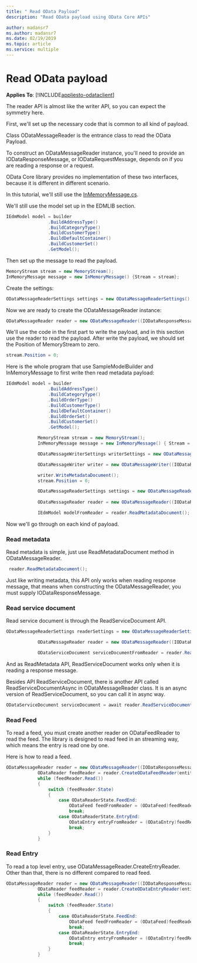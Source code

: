 ```yaml
---
title: " Read OData Payload"
description: "Read OData payload using OData Core APIs"

author: madansr7
ms.author: madansr7
ms.date: 02/19/2019
ms.topic: article
ms.service: multiple
---
```

# Read OData payload
**Applies To**: [!INCLUDE[appliesto-odataclient](../../includes/appliesto-odatalib-v6.md)]


The reader API is almost like the writer API, so you can expect the symmetry here.

First, we'll set up the necessary code that is common to all kind of payload.

Class ODataMessageReader is the entrance class to read the OData Payload.

To construct an ODataMessageReader instance, you'll need to provide an IODataResponseMessage, or IODataRequestMessage, depends on if you are reading a response or a request. 

OData Core library provides no implementation of these two interfaces, because it is different in different scenario.

In this tutorial, we'll still use the [InMemoryMessage.cs](https://github.com/OData/odata.net/blob/master/test/FunctionalTests/Microsoft.OData.Core.Tests/InMemoryMessage.cs).

We'll still use the model set up in the EDMLIB section.

```c#
IEdmModel model = builder
                .BuildAddressType()
                .BuildCategoryType()
                .BuildCustomerType()
                .BuildDefaultContainer()
                .BuildCustomerSet()
                .GetModel();
```

Then set up the message to read the payload.

```c#
MemoryStream stream = new MemoryStream();
InMemoryMessage message = new InMemoryMessage() {Stream = stream};
```

Create the settings:

```c#
ODataMessageReaderSettings settings = new ODataMessageReaderSettings();
```

Now we are ready to create the ODataMessageReader instance:

```c#
ODataMessageReader reader = new ODataMessageReader((IODataResponseMessage) message, settings);
```

We'll use the code in the first part to write the payload, and in this section use the reader to read the payload. After write the payload, we should set the Position of MemoryStream to zero.

```c#
stream.Position = 0;
```

Here is the whole program that use SampleModelBuilder and InMemoryMessage to first write then read metadata payload:

```c#
IEdmModel model = builder
                .BuildAddressType()
                .BuildCategoryType()
                .BuildOrderType()
                .BuildCustomerType()
                .BuildDefaultContainer()
                .BuildOrderSet()
                .BuildCustomerSet()
                .GetModel();

            MemoryStream stream = new MemoryStream();
            InMemoryMessage message = new InMemoryMessage() { Stream = stream };

            ODataMessageWriterSettings writerSettings = new ODataMessageWriterSettings();

            ODataMessageWriter writer = new ODataMessageWriter((IODataResponseMessage)message, writerSettings, model);

            writer.WriteMetadataDocument();
            stream.Position = 0;

            ODataMessageReaderSettings settings = new ODataMessageReaderSettings();
            
            ODataMessageReader reader = new ODataMessageReader((IODataResponseMessage)message, settings);

            IEdmModel modelFromReader = reader.ReadMetadataDocument();
```

Now we'll go through on each kind of payload.

### Read metadata
Read metadata is simple, just use ReadMetadataDocument method in ODataMessageReader.


```c#
 reader.ReadMetadataDocument();
```

Just like writing metadata, this API only works when reading response message, that means when constructing the ODataMessageReader, you must supply IODataResponseMessage.

### Read service document
Read service document is through the ReadServiceDocument API.



```c#
ODataMessageReaderSettings readerSettings = new ODataMessageReaderSettings();

            ODataMessageReader reader = new ODataMessageReader((IODataResponseMessage)message, readerSettings, model);

            ODataServiceDocument serviceDocumentFromReader = reader.ReadServiceDocument();
```

And as ReadMetadata API, ReadServiceDocument works only when it is reading a response message.

Besides API ReadServiceDocument, there is another API called ReadServiceDocumentAsync in ODataMessageReader class. It is an async version of ReadServiceDocument, so you can call it in async way.


```c#
ODataServiceDocument serviceDocument = await reader.ReadServiceDocumentAsync();
```

### Read Feed
To read a feed, you must create another reader on ODataFeedReader to read the feed. The library is designed to read feed in an streaming way, which means the entry is read one by one. 

Here is how to read a feed.

```c#
ODataMessageReader reader = new ODataMessageReader((IODataResponseMessage)message, readerSettings, model);
            ODataReader feedReader = reader.CreateODataFeedReader(entitySet, entitySet.EntityType());
            while (feedReader.Read())
            {
                switch (feedReader.State)
                {
                    case ODataReaderState.FeedEnd:
                        ODataFeed feedFromReader = (ODataFeed)feedReader.Item;
                        break;
                    case ODataReaderState.EntryEnd:
                        ODataEntry entryFromReader = (ODataEntry)feedReader.Item;
                        break;
                }
            }
```

### Read Entry
To read a top level entry, use ODataMessageReader.CreateEntryReader.
Other than that, there is no different compared to read feed.

```c#
ODataMessageReader reader = new ODataMessageReader((IODataResponseMessage)message, readerSettings, model);
            ODataReader feedReader = reader.CreateODataEntryReader(entitySet, entitySet.EntityType());
            while (feedReader.Read())
            {
                switch (feedReader.State)
                {
                    case ODataReaderState.FeedEnd:
                        ODataFeed feedFromReader = (ODataFeed)feedReader.Item;
                        break;
                    case ODataReaderState.EntryEnd:
                        ODataEntry entryFromReader = (ODataEntry)feedReader.Item;
                        break;
                }
            }
```